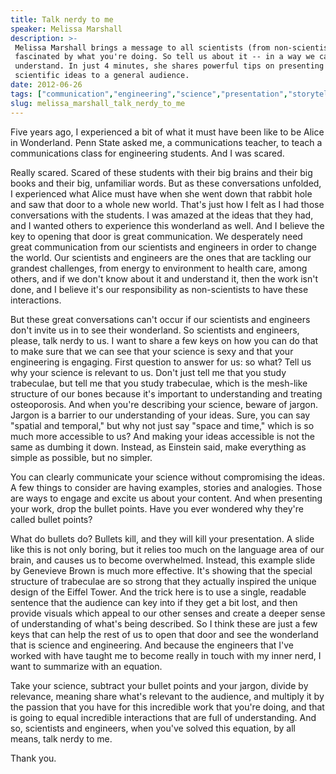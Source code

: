 ```yaml
---
title: Talk nerdy to me
speaker: Melissa Marshall
description: >-
 Melissa Marshall brings a message to all scientists (from non-scientists): We're
 fascinated by what you're doing. So tell us about it -- in a way we can
 understand. In just 4 minutes, she shares powerful tips on presenting complex
 scientific ideas to a general audience.
date: 2012-06-26
tags: ["communication","engineering","science","presentation","storytelling","collaboration","speech","teaching"]
slug: melissa_marshall_talk_nerdy_to_me
---
```


Five years ago, I experienced a bit of what it must have been like to be Alice in
Wonderland. Penn State asked me, a communications teacher, to teach a communications class
for engineering students. And I was scared. 

Really scared. Scared of these students with their big brains and their big books and
their big, unfamiliar words. But as these conversations unfolded, I experienced what Alice
must have when she went down that rabbit hole and saw that door to a whole new world.
That's just how I felt as I had those conversations with the students. I was amazed at the
ideas that they had, and I wanted others to experience this wonderland as well. And I
believe the key to opening that door is great communication. We desperately need great
communication from our scientists and engineers in order to change the world. Our
scientists and engineers are the ones that are tackling our grandest challenges, from
energy to environment to health care, among others, and if we don't know about it and
understand it, then the work isn't done, and I believe it's our responsibility as
non-scientists to have these interactions.

But these great conversations can't occur if our scientists and engineers don't invite us
in to see their wonderland. So scientists and engineers, please, talk nerdy to us. I want
to share a few keys on how you can do that to make sure that we can see that your science
is sexy and that your engineering is engaging. First question to answer for us: so what?
Tell us why your science is relevant to us. Don't just tell me that you study trabeculae,
but tell me that you study trabeculae, which is the mesh-like structure of our bones
because it's important to understanding and treating osteoporosis. And when you're
describing your science, beware of jargon. Jargon is a barrier to our understanding of
your ideas. Sure, you can say "spatial and temporal," but why not just say "space and
time," which is so much more accessible to us? And making your ideas accessible is not the
same as dumbing it down. Instead, as Einstein said, make everything as simple as possible,
but no simpler.

You can clearly communicate your science without compromising the ideas. A few things to
consider are having examples, stories and analogies. Those are ways to engage and excite
us about your content. And when presenting your work, drop the bullet points. Have you
ever wondered why they're called bullet points? 

What do bullets do? Bullets kill, and they will kill your presentation. A slide like this
is not only boring, but it relies too much on the language area of our brain, and causes
us to become overwhelmed. Instead, this example slide by Genevieve Brown is much more
effective. It's showing that the special structure of trabeculae are so strong that they
actually inspired the unique design of the Eiffel Tower. And the trick here is to use a
single, readable sentence that the audience can key into if they get a bit lost, and then
provide visuals which appeal to our other senses and create a deeper sense of
understanding of what's being described. So I think these are just a few keys that can help
the rest of us to open that door and see the wonderland that is science and engineering.
And because the engineers that I've worked with have taught me to become really in touch
with my inner nerd, I want to summarize with an equation.

Take your science, subtract your bullet points and your jargon, divide by relevance,
meaning share what's relevant to the audience, and multiply it by the passion that you
have for this incredible work that you're doing, and that is going to equal incredible
interactions that are full of understanding. And so, scientists and engineers, when you've
solved this equation, by all means, talk nerdy to me. 

Thank you. 

<!--
ad_duration=3.33
event="TEDGlobal 2012"
external_start_time=0
intro_duration=11.82
is_subtitle_required="False"
is_talk_featured="True"
language="en"
language_swap="False"
native_language="en"
number_of_related_talks=6
number_of_speakers=1
number_of_subtitled_videos=41
number_of_tags=8
number_of_talk_download_languages=42
number_of_talk_more_resources=0
number_of_talk_recommendations=0
number_of_talks_take_actions=0
post_ad_duration=0.83
published_timestamp="2012-10-11 15:00:14"
recording_date="2012-06-26"
speaker_description="Communications teacher"
speaker_is_published=1
speaker_name="Melissa Marshall"
speaker_what_others_say="[Marshall says] that 'science not communicated is science not done' – love that quote!"
talk_name="Talk nerdy to me"
talks_tags=["communication","engineering","science","presentation","storytelling","collaboration","speech","teaching"]
url_audio="https://download.ted.com/talks/MelissaMarshall_2012G.mp3?apikey=acme-roadrunner"
url_photo_speaker="https://pe.tedcdn.com/images/ted/9be204ea6406434a02fbb6bf99d2017f6bb41b11_254x191.jpg"
url_photo_talk="https://pe.tedcdn.com/images/ted/a8d46be076dd754d8c9b40fc4b8ab3bebbef56ef_1600x1200.jpg"
url_webpage="https://www.ted.com/talks/melissa_marshall_talk_nerdy_to_me"
video_type_name="TED Stage Talk"
-->